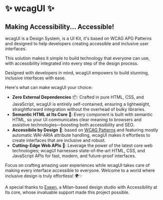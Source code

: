 # ✨ wcagUI ✨

## Making Accessibility... Accessible!

wcagUI is a Design System, is a UI Kit, it's based on WCAG APG Patterns and designed to help developers creating accessible and inclusive user interfaces.

This solution makes it simple to build technology that everyone can use, with accessibility integrated into every step of the design process.

Designed with developers in mind, wcagUI empowers to build stunning, inclusive interfaces with ease.

Here's what can make wcagUI your choice:

- **Zero External Dependencies** 📦: Crafted in pure HTML, CSS, and JavaScript, wcagUI is entirely self-contained, ensuring a lightweight, straightforward integration without the overhead of bulky libraries.
- **Semantic HTML at Its Core** 📜: Every component is built with semantic HTML, so your UI communicates clear meaning to browsers and assistive technologies—boosting both accessibility and SEO.
- **Accessibile by Design** 🤖: based on [WCAG Patterns](https://www.w3.org/WAI/ARIA/apg/patterns) and featuring mostly automatic WAI-ARIA attribute handling, wcagUI makes it effortless to create interfaces that are inclusive and robust.
- **Cutting-Edge Web APIs** 🚀: Leverage the power of the latest core web technologies; wcagUI harnesses state-of-the-art HTML, CSS, and JavaScript APIs for fast, modern, and future-proof interfaces.

Focus on crafting amazing user experiences while wcagUI takes care of making every interface accessible to everyone. Welcome to a world where inclusive design is truly effortless! 🌍✨

A special thanks to [Exeen](https://www.exeen.it), a Milan-based design studio with Accessibility at Its core, whose invaluable support made this project possible.

